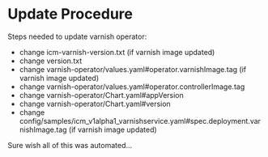 # Update Procedure

Steps needed to update varnish operator:

* change icm-varnish-version.txt (if varnish image updated)
* change version.txt
* change varnish-operator/values.yaml#operator.varnishImage.tag (if varnish image updated)
* change varnish-operator/values.yaml#operator.controllerImage.tag
* change varnish-operator/Chart.yaml#appVersion
* change varnish-operator/Chart.yaml#version
* change config/samples/icm_v1alpha1_varnishservice.yaml#spec.deployment.varnishImage.tag (if varnish image updated)

Sure wish all of this was automated...
